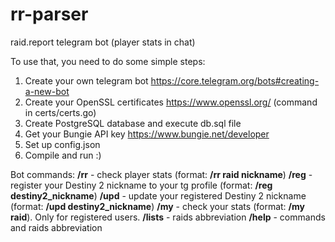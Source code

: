 # rr-parser
raid.report telegram bot (player stats in chat)

To use that, you need to do some simple steps:
1. Create your own telegram bot https://core.telegram.org/bots#creating-a-new-bot
2. Create your OpenSSL certificates https://www.openssl.org/ (command in certs/certs.go)
3. Create PostgreSQL database and execute db.sql file
4. Get your Bungie API key https://www.bungie.net/developer
5. Set up config.json
6. Compile and run :)

Bot commands:
**/rr** - check player stats (format: **/rr raid nickname**)
**/reg** - register your Destiny 2 nickname to your tg profile (format: **/reg destiny2_nickname**)
**/upd** - update your registered Destiny 2 nickname (format: **/upd destiny2_nickname**)
**/my** - check your stats (format: **/my raid**). Only for registered users.
**/lists** - raids abbreviation
**/help** - commands and raids abbreviation
